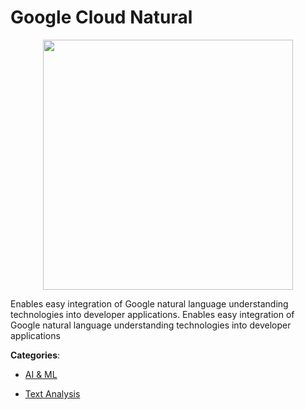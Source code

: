 # Google Cloud Natural
<p align="center">
    <img width="400" src="https://raw.githubusercontent.com/apis-list/apis-list/apis/google-cloud-natural/logo_256x256.png" />
</p>

Enables easy integration of Google natural language understanding technologies into developer applications. Enables easy integration of Google natural language understanding technologies into developer applications



**Categories**:

- [AI & ML](https://github.com/apis-list/apis-list#ai-and-ml)

- [Text Analysis](https://github.com/apis-list/apis-list#text-analysis)



